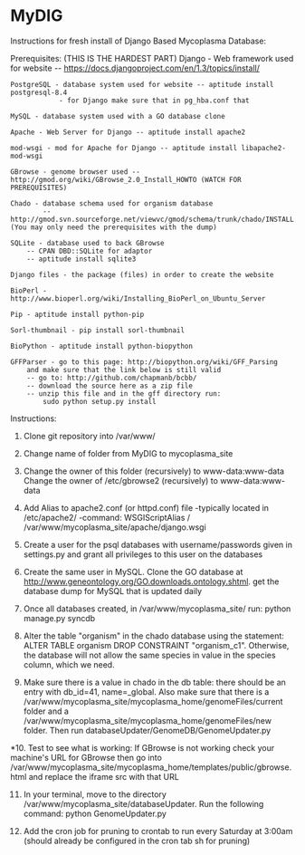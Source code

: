 MyDIG
=====

Instructions for fresh install of Django Based Mycoplasma Database:

Prerequisites: (THIS IS THE HARDEST PART)
    Django - Web framework used for website -- https://docs.djangoproject.com/en/1.3/topics/install/
    
    PostgreSQL - database system used for website -- aptitude install postgresql-8.4
    			- for Django make sure that in pg_hba.conf that 
    
    MySQL - database system used with a GO database clone
    
    Apache - Web Server for Django -- aptitude install apache2
    
    mod-wsgi - mod for Apache for Django -- aptitude install libapache2-mod-wsgi
    
    GBrowse - genome browser used -- http://gmod.org/wiki/GBrowse_2.0_Install_HOWTO (WATCH FOR PREREQUISITES)
    
    Chado - database schema used for organism database 
            -- http://gmod.svn.sourceforge.net/viewvc/gmod/schema/trunk/chado/INSTALL.Chado (You may only need the prerequisites with the dump)
    
    SQLite - database used to back GBrowse 
    	-- CPAN DBD::SQLite for adaptor
    	-- aptitude install sqlite3
    	
    Django files - the package (files) in order to create the website
    
    BioPerl - http://www.bioperl.org/wiki/Installing_BioPerl_on_Ubuntu_Server
    
    Pip - aptitude install python-pip
    
    Sorl-thumbnail - pip install sorl-thumbnail
    
    BioPython - aptitude install python-biopython
    
    GFFParser - go to this page: http://biopython.org/wiki/GFF_Parsing
    	and make sure that the link below is still valid
    	-- go to: http://github.com/chapmanb/bcbb/
    	-- download the source here as a zip file
    	-- unzip this file and in the gff directory run:
    		sudo python setup.py install

Instructions:

1. Clone git repository into /var/www/

2. Change name of folder from MyDIG to mycoplasma_site

3. Change the owner of this folder (recursively) to www-data:www-data
   Change the owner of /etc/gbrowse2 (recursively) to www-data:www-data

4. Add Alias to apache2.conf (or httpd.conf) file
    -typically located in /etc/apache2/
    -command: WSGIScriptAlias / /var/www/mycoplasma_site/apache/django.wsgi

5. Create a user for the psql databases with username/passwords given in settings.py and grant
all privileges to this user on the databases

6. Create the same user in MySQL. Clone the GO database at http://www.geneontology.org/GO.downloads.ontology.shtml.
get the database dump for MySQL that is updated daily

7. Once all databases created, in /var/www/mycoplasma_site/ run: python manage.py syncdb

8. Alter the table "organism" in the chado database using the statement: ALTER TABLE organism DROP CONSTRAINT "organism_c1". 
Otherwise, the database will not allow the same species in value in the species column, which we need.

9. Make sure there is a value in chado in the db table: there should be an entry with db_id=41, name=_global. Also make sure
that there is a /var/www/mycoplasma_site/mycoplasma_home/genomeFiles/current folder and a /var/www/mycoplasma_site/mycoplasma_home/genomeFiles/new
folder. Then run databaseUpdater/GenomeDB/GenomeUpdater.py

*10. Test to see what is working: If GBrowse is not working check your machine's URL for GBrowse then go into 
    /var/www/mycoplasma_site/mycoplasma_home/templates/public/gbrowse.html and replace the iframe src with that URL
   
 11. In your terminal, move to the directory /var/www/mycoplasma_site/databaseUpdater. Run the following command:
 					python GenomeUpdater.py
 					
 12. Add the cron job for pruning to crontab to run every Saturday at 3:00am (should already be configured in the cron tab sh for pruning)
